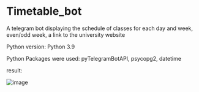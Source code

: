 # Timetable_bot

A telegram bot displaying the schedule of classes for each day and week, even/odd week, a link to the university website

Python version: Python 3.9

Python Packages were used: pyTelegramBotAPI, psycopg2, datetime

result:

![image](https://user-images.githubusercontent.com/90320404/147294762-efbba265-3c87-4627-a7cd-e6d003581724.png)
